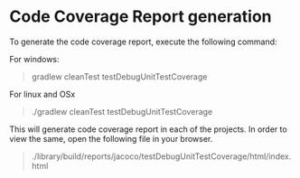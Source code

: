 # Code Coverage Report generation

To generate the code coverage report, execute the following command:

For windows:

> gradlew cleanTest testDebugUnitTestCoverage

For linux and OSx

> ./gradlew cleanTest testDebugUnitTestCoverage

This will generate code coverage report in each of the projects. In order to view the same, open the following file in your browser.
> ./library/build/reports/jacoco/testDebugUnitTestCoverage/html/index.html



